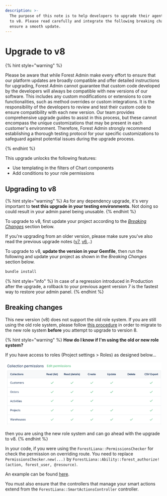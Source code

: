 ```yaml
---
description: >-
  The purpose of this note is to help developers to upgrade their agent from v7
  to v8. Please read carefully and integrate the following breaking changes to
  ensure a smooth update.​
---
```


# Upgrade to v8

{% hint style="warning" %}

Please be aware that while Forest Admin make every effort to ensure that our platform updates are broadly compatible and offer detailed instructions for upgrading, Forest Admin cannot guarantee that custom code developed by the developers will always be compatible with new versions of our software. This includes any custom modifications or extensions to core functionalities, such as method overrides or custom integrations. It is the responsibility of the developers to review and test their custom code to ensure compatibility with each new version. Our team provides comprehensive upgrade guides to assist in this process, but these cannot encompass the unique customizations that may be present in each customer's environment. Therefore, Forest Admin strongly recommend establishing a thorough testing protocol for your specific customizations to safeguard against potential issues during the upgrade process.

{% endhint %}

This upgrade unlocks the following features:

* Use templating in the filters of Chart components
* Add conditions to your role permissions

## Upgrading to v8

{% hint style="warning" %}
As for any dependency upgrade, it's very important to **test this upgrade** **in your testing environments**. Not doing so could result in your admin panel being unusable.
{% endhint %}

To upgrade to v8, first update your project according to the [_Breaking Changes_](../upgrade-notes-rails/upgrade-to-v8.md#breaking-changes) section below.&#x20;

If you're upgrading from an older version, please make sure you've also read the previous upgrade notes ([v7](upgrade-to-v7.md), [v6](upgrade-to-v6.md),..)

To upgrade to v8, **update the version in your Gemfile**, then run the following and update your project as shown in the _Breaking Changes_ section below.

```javascript
bundle install
```

{% hint style="info" %}
In case of a regression introduced in Production after the upgrade, a rollback to your previous agent version 7 is the fastest way to restore your admin panel.
{% endhint %}

## Breaking changes

This new version (v8) does not support the old role system. If you are still using the old role system, please follow [this procedure](../migrate-to-the-new-role-system.md) in order to migrate to the new role system **before** you attempt to upgrade to version 8.

{% hint style="warning" %}
**How do I know if I'm using the old or new role system?**

If you have access to roles (Project settings > Roles) as designed below...\
\
![](<../../../.gitbook/assets/image (10).png>)\
\
then you are using the new role system and can go ahead with the upgrade to v8.
{% endhint %}


In your code, if you were using the ```ForestLiana::PermissionsChecker``` for check the permission on overriding route.
You need to replace ```PermissionsChecker.new(...)``` by ```ForestLiana::Ability::forest_authorize!(action, forest_user, @resource)```.

An example can be found [here](../../../reference-guide/routes/override-a-route.md).

You must also ensure that the controllers that manage your smart actions extend from the `ForestLiana::SmartActionsController` controller.

